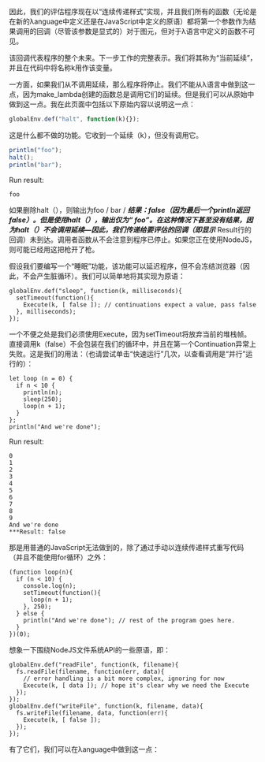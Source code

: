 因此，我们的评估程序现在以“连续传递样式”实现，并且我们所有的函数（无论是在新的λanguage中定义还是在JavaScript中定义的原语）都将第一个参数作为结果调用的回调（尽管该参数是显式的）对于图元，但对于λ语言中定义的函数不可见。



该回调代表程序的整个未来。下一步工作的完整表示。我们将其称为“当前延续”，并且在代码中将名称k用作该变量。



一方面，如果我们从不调用延续，那么程序将停止。我们不能从λ语言中做到这一点，因为make_lambda创建的函数总是调用它们的延续。但是我们可以从原始中做到这一点。我在此页面中包括以下原始内容以说明这一点：

```js
globalEnv.def("halt", function(k){});
```

这是什么都不做的功能。它收到一个延续（k），但没有调用它。

```js
println("foo");
halt();
println("bar");

```

Run result:

```
foo
```

如果删除halt（），则输出为foo / bar / ***结果：false（因为最后一个println返回false）。但是使用halt（），输出仅为“ foo”。在这种情况下甚至没有结果，因为halt（）不会调用延续—因此，我们传递给要评估的回调（即显示*** Result行的回调）未到达。调用者函数从不会注意到程序已停止。如果您正在使用NodeJS，则可能已经用这把枪开了枪。



假设我们要编写一个“睡眠”功能，该功能可以延迟程序，但不会冻结浏览器（因此，不会产生脏循环）。我们可以简单地将其实现为原语：

```
globalEnv.def("sleep", function(k, milliseconds){
  setTimeout(function(){
    Execute(k, [ false ]); // continuations expect a value, pass false
  }, milliseconds);
});
```



一个不便之处是我们必须使用Execute，因为setTimeout将放弃当前的堆栈帧。直接调用k（false）不会包装在我们的循环中，并且在第一个Continuation异常上失败。这是我们的用法：（也请尝试单击“快速运行”几次，以查看调用是“并行”运行的）：

```
let loop (n = 0) {
  if n < 10 {
    println(n);
    sleep(250);
    loop(n + 1);
  }
};
println("And we're done");
```

Run result:

```
0
1
2
3
4
5
6
7
8
9
And we're done
***Result: false
```

那是用普通的JavaScript无法做到的，除了通过手动以连续传递样式重写代码（并且不能使用for循环）之外：

```
(function loop(n){
  if (n < 10) {
    console.log(n);
    setTimeout(function(){
      loop(n + 1);
    }, 250);
  } else {
    println("And we're done"); // rest of the program goes here.
  }
})(0);
```





想象一下围绕NodeJS文件系统API的一些原语，即：

```
globalEnv.def("readFile", function(k, filename){
  fs.readFile(filename, function(err, data){
    // error handling is a bit more complex, ignoring for now
    Execute(k, [ data ]); // hope it's clear why we need the Execute
  });
});
globalEnv.def("writeFile", function(k, filename, data){
  fs.writeFile(filename, data, function(err){
    Execute(k, [ false ]);
  });
});
```

有了它们，我们可以在λanguage中做到这一点：